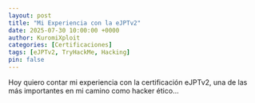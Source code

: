 ```yaml
---
layout: post
title: "Mi Experiencia con la eJPTv2"
date: 2025-07-30 10:00:00 +0000
author: KuromiXploit
categories: [Certificaciones]
tags: [eJPTv2, TryHackMe, Hacking]
pin: false
---
```

Hoy quiero contar mi experiencia con la certificación eJPTv2, una de las más importantes en mi camino como hacker ético...
